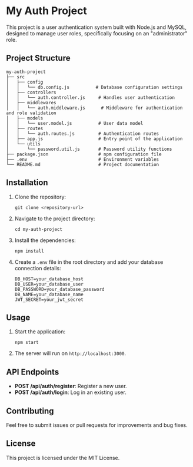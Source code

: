 # My Auth Project

This project is a user authentication system built with Node.js and MySQL, designed to manage user roles, specifically focusing on an "administrator" role.

## Project Structure

```
my-auth-project
├── src
│   ├── config
│   │   └── db.config.js          # Database configuration settings
│   ├── controllers
│   │   └── auth.controller.js     # Handles user authentication
│   ├── middlewares
│   │   └── auth.middleware.js      # Middleware for authentication and role validation
│   ├── models
│   │   └── user.model.js          # User data model
│   ├── routes
│   │   └── auth.routes.js         # Authentication routes
│   ├── app.js                     # Entry point of the application
│   └── utils
│       └── password.util.js       # Password utility functions
├── package.json                   # npm configuration file
├── .env                           # Environment variables
└── README.md                      # Project documentation
```

## Installation

1. Clone the repository:
   ```
   git clone <repository-url>
   ```

2. Navigate to the project directory:
   ```
   cd my-auth-project
   ```

3. Install the dependencies:
   ```
   npm install
   ```

4. Create a `.env` file in the root directory and add your database connection details:
   ```
   DB_HOST=your_database_host
   DB_USER=your_database_user
   DB_PASSWORD=your_database_password
   DB_NAME=your_database_name
   JWT_SECRET=your_jwt_secret
   ```

## Usage

1. Start the application:
   ```
   npm start
   ```

2. The server will run on `http://localhost:3000`.

## API Endpoints

- **POST /api/auth/register**: Register a new user.
- **POST /api/auth/login**: Log in an existing user.

## Contributing

Feel free to submit issues or pull requests for improvements and bug fixes.

## License

This project is licensed under the MIT License.